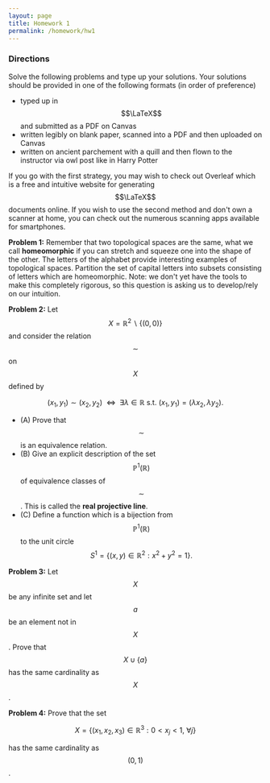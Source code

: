 ```yaml
---
layout: page
title: Homework 1
permalink: /homework/hw1
---
```


### Directions
Solve the following problems and type up your solutions.  Your solutions should be provided in one of the following formats (in order of preference)
* typed up in $$\LaTeX$$ and submitted as a PDF on Canvas
* written legibly on blank paper, scanned into a PDF and then uploaded on Canvas
* written on ancient parchement with a quill and then flown to the instructor via owl post like in Harry Potter

If you go with the first strategy, you may wish to check out Overleaf which is a free and intuitive website for generating $$\LaTeX$$ documents online.
If you wish to use the second method and don't own a scanner at home, you can check out the numerous scanning apps available for smartphones.

**Problem 1:**  Remember that two topological spaces are the same, what we call **homeomorphic** if you can stretch and squeeze one into the shape of the other.  The letters of the alphabet provide interesting examples of topological spaces.  Partition the set of capital letters into subsets consisting of letters which are homeomorphic.  Note: we don't yet have the tools to make this completely rigorous, so this question is asking us to develop/rely on our intuition.

**Problem 2:** Let $$X= \mathbb R^2\backslash\{(0,0)\}$$ and consider the relation $$\sim$$ on $$X$$ defined by

$$(x_1,y_1)\sim (x_2,y_2)\ \ \Leftrightarrow\ \ \exists \lambda\in\mathbb R\ \text{s.t.}\ (x_1,y_1) = (\lambda x_2,\lambda y_2).$$

* (A) Prove that $$\sim$$ is an equivalence relation.
* (B) Give an explicit description of the set $$\mathbb P^1(\mathbb R)$$ of equivalence classes of $$\sim$$.  This is called the **real projective line**.
* (C) Define a function which is a bijection from $$\mathbb P^1(\mathbb R)$$ to the unit circle
$$S^1 = \{(x,y)\in\mathbb R^2: x^2 + y^2 = 1\}.$$

**Problem 3:** Let $$X$$ be any infinite set and let $$a$$ be an element not in $$X$$.  Prove that $$X\cup \{a\}$$ has the same cardinality as $$X$$.

**Problem 4:** Prove that the set

$$X = \{(x_1,x_2,x_3)\in\mathbb R^3: 0< x_j < 1,\ \forall j\}$$

has the same cardinality as $$(0,1)$$.

